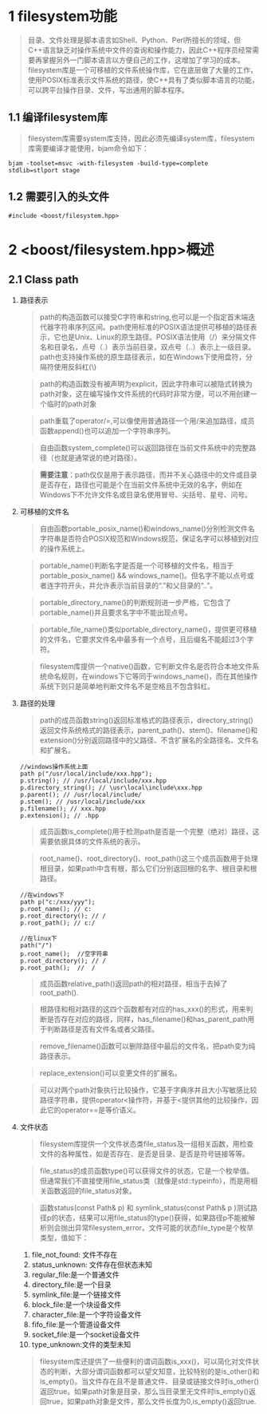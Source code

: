 # 1 filesystem功能
> 目录、文件处理是脚本语言如Shell、Python、Perl所擅长的领域，但C++语言缺乏对操作系统中文件的查询和操作能力，因此C++程序员经常需要再掌握另外一门脚本语言以方便自己的工作，这增加了学习的成本。
> filesystem库是一个可移植的文件系统操作库，它在底层做了大量的工作，使用POSIX标准表示文件系统的路径，使C++具有了类似脚本语言的功能，可以跨平台操作目录、文件，写出通用的脚本程序。

## 1.1 编译filesystem库
> filesystem库需要system库支持，因此必须先编译system库，filesystem库需要编译才能使用，bjam命令如下：

```
bjam -toolset=msvc -with-filesystem -build-type=complete stdlib=stlport stage
```

## 1.2 需要引入的头文件

```
#include <boost/filesystem.hpp>
```

# 2 <boost/filesystem.hpp>概述
## 2.1 Class path

1. 路径表示
   
   >path的构造函数可以接受C字符串和string,也可以是一个指定首末端迭代器字符串序列区间。path使用标准的POSIX语法提供可移植的路径表示，它也是Unix、Linux的原生路径。POSIX语法使用（/）来分隔文件名和目录名，点号（.）表示当前目录，双点号（..）表示上一级目录。path也支持操作系统的原生路径表示，如在Windows下使用盘符，分隔符使用反斜杠(\\)

   >path的构造函数没有被声明为explicit，因此字符串可以被隐式转换为path对象，这在编写操作文件系统的代码时非常方便，可以不用创建一个临时的path对象

   >path重载了operator/=,可以像使用普通路径一个用/来追加路径，成员函数append()也可以追加一个字符串序列。

   >自由函数system_complete()可以返回路径在当前文件系统中的完整路径（也就是通常说的绝对路径）。

   >**需要注意**：path仅仅是用于表示路径，而并不关心路径中的文件或目录是否存在，路径也可能是个在当前文件系统中无效的名字，例如在Windows下不允许文件名或目录名使用冒号、尖括号、星号、问号。

2. 可移植的文件名
   
   >自由函数portable_posix_name()和windows_name()分别检测文件名字符串是否符合POSIX规范和Windows规范，保证名字可以移植到对应的操作系统上。

   >portable_name()判断名字是否是一个可移植的文件名，相当于portable_posix_name() && windows_name()。但名字不能以点号或者连字符开头，并允许表示当前目录的“.”和父目录的“..”。

   >portable_directory_name()的判断规则进一步严格，它包含了portable_name()并且要求名字中不能出现点号。

   >portable_file_name()类似portable_directory_name()，提供更可移植的文件名，它要求文件名中最多有一个点号，且后缀名不能超过3个字符。

   >filesystem库提供一个native()函数，它判断文件名是否符合本地文件系统命名规则，在windows下它等同于windows_name()，而在其他操作系统下则只是简单地判断文件名不是空格且不包含斜杠。

3. 路径的处理
   
   >path的成员函数string()返回标准格式的路径表示，directory_string()返回文件系统格式的路径表示，parent_path()、stem()、filename()和extension()分别返回路径中的父路径、不含扩展名的全路径名、文件名和扩展名。

   ```
   //windows操作系统上面
   path p("/usr/local/include/xxx.hpp");
   p.string(); // /usr/local/include/xxx.hpp
   p.directory_string(); // \usr\local\include\xxx.hpp
   p.parent(); // /usr/local/include/
   p.stem(); // /usr/local/include/xxx
   p.filename(); // xxx.hpp
   p.extension(); // .hpp
   ```

   >成员函数is_complete()用于检测path是否是一个完整（绝对）路径，这需要依据具体的文件系统的表示。

   >root_name()、root_directory()、root_path()这三个成员函数用于处理根目录，如果path中含有根，那么它们分别返回根的名字、根目录和根路径。

   ```
   //在windows下
   path p("c:/xxx/yyy");
   p.root_name(); // c:
   p.root_directory(); // /
   p.root_path(); // c:/

   //在linux下
   path("/")
   p.root_name();  //空字符串
   p.root_directory(); // /
   p.root_path();  //  /
   ```

   >成员函数relative_path()返回path的相对路径，相当于去掉了root_path().

   >根路径和相对路径的这四个函数都有对应的has_xxx()的形式，用来判断是否存在对应的路径，同样，has_filename()和has_parent_path用于判断路径是否有文件名或者父路径。

   >remove_filename()函数可以删除路径中最后的文件名，把path变为纯路径表示。

   >replace_extension()可以变更文件的扩展名。

   > 可以对两个path对象执行比较操作，它基于字典序并且大小写敏感比较路径字符串，提供operator<操作符，并基于<提供其他的比较操作，因此它的operator==是等价语义。

4. 文件状态

   > filesystem库提供一个文件状态类file_status及一组相关函数，用检查文件的各种属性，如是否存在、是否是目录、是否是符号链接等等。

   >file_status的成员函数type()可以获得文件的状态，它是一个枚举值。但通常我们不直接使用file_status类（就像是std::typeinfo），而是用相关函数返回的file_status对象。

   >函数status(const Path& p) 和 symlink_status(const Path& p )测试路径p的状态，结果可以用file_status的type()获得，如果路径p不能被解析则会抛出异常filesystem_error。文件可能的状态file_type是个枚举类型，值如下：
   1. file_not_found: 文件不存在  
   2. status_unknown: 文件存在但状态未知
   3. regular_file:是一个普通文件
   4. directory_file:是一个目录
   5. symlink_file:是一个链接文件
   6. block_file:是一个块设备文件
   7. character_file:是一个字符设备文件
   8. fifo_file:是一个管道设备文件
   9. socket_file:是一个socket设备文件
   10. type_unknown:文件的类型未知

   >filesystem库还提供了一些便利的谓词函数is_xxx()，可以简化对文件状态的判断，大部分谓词函数都可以望文知意，比较特别的是is_other()和is_empty()。当文件存在且不是普通文件、目录或链接文件时is_other()返回true。如果path对象是目录，那么当目录里无文件时is_empty()返回true，如果path对象是文件，那么文件长度为0,is_empty()返回true.

   



